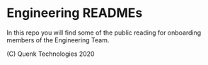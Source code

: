 # Engineering READMEs

In this repo you will find some of the public reading for onboarding members
of the Engineering Team.

(C) Quenk Technologies 2020
